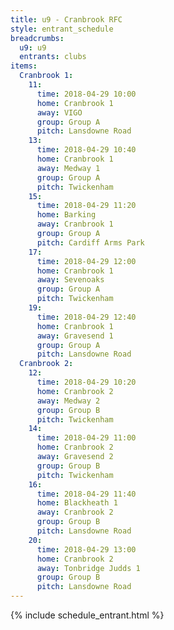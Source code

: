 ```yaml
---
title: u9 - Cranbrook RFC
style: entrant_schedule
breadcrumbs:
  u9: u9
  entrants: clubs
items:
  Cranbrook 1:
    11:
      time: 2018-04-29 10:00
      home: Cranbrook 1
      away: VIGO
      group: Group A
      pitch: Lansdowne Road
    13:
      time: 2018-04-29 10:40
      home: Cranbrook 1
      away: Medway 1
      group: Group A
      pitch: Twickenham
    15:
      time: 2018-04-29 11:20
      home: Barking
      away: Cranbrook 1
      group: Group A
      pitch: Cardiff Arms Park
    17:
      time: 2018-04-29 12:00
      home: Cranbrook 1
      away: Sevenoaks
      group: Group A
      pitch: Twickenham
    19:
      time: 2018-04-29 12:40
      home: Cranbrook 1
      away: Gravesend 1
      group: Group A
      pitch: Lansdowne Road
  Cranbrook 2:
    12:
      time: 2018-04-29 10:20
      home: Cranbrook 2
      away: Medway 2
      group: Group B
      pitch: Twickenham
    14:
      time: 2018-04-29 11:00
      home: Cranbrook 2
      away: Gravesend 2
      group: Group B
      pitch: Twickenham
    16:
      time: 2018-04-29 11:40
      home: Blackheath 1
      away: Cranbrook 2
      group: Group B
      pitch: Lansdowne Road
    20:
      time: 2018-04-29 13:00
      home: Cranbrook 2
      away: Tonbridge Judds 1
      group: Group B
      pitch: Lansdowne Road
---
```


{% include schedule_entrant.html %}

